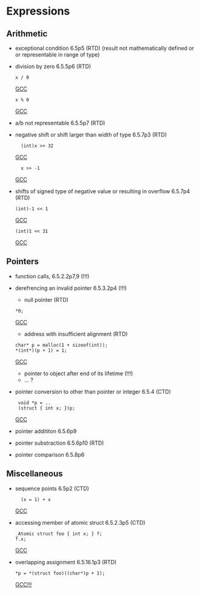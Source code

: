 # Expressions

## Arithmetic

- exceptional condition 6.5p5 (RTD)
  (result not mathematically defined or or representable in range of type)

- division by zero 6.5.5p6 (RTD)
  ```
  x / 0
  ```
  [GCC](https://godbolt.org/z/x8P19fMjv)

  ```
  x % 0
  ```
  [GCC](https://godbolt.org/z/h9P9W4oqf)

- a/b not representable 6.5.5p7 (RTD)

- negative shift or shift larger than width of type 6.5.7p3 (RTD)
  ```
	(int)x >> 32
  ```
  [GCC](https://godbolt.org/z/v4KsGK11W)
  ```
	x >> -1
  ```
  [GCC](https://godbolt.org/z/9nhxPP9Pv)

- shifts of signed type of negative value or resulting in overflow 6.5.7p4 (RTD)
  ```
  (int)-1 << 1
  ```
  [GCC](https://godbolt.org/z/6eET898G5)
  ```
  (int)1 << 31
  ```
  [GCC](https://godbolt.org/z/crGxc1YM9)

## Pointers

- function calls, 6.5.2.2p7,9 (!!!)

- derefrencing an invalid pointer 6.5.3.2p4 (!!!)
  - null pointer (RTD)
  ```
  *0;
  ```
  [GCC](https://godbolt.org/z/738vMaKof)
  - address with insufficient alignment (RTD)
  ```
  char* p = malloc(1 + sizeof(int));
  *(int*)(p + 1) = 1;
  ```
  [GCC](https://godbolt.org/z/3qff36xG9)
  - pointer to object after end of its lifetime (!!!)
  - ... ?

- pointer conversion to other than pointer or integer 6.5.4 (CTD)
  ```
   void *p = ..
   (struct { int x; })p;
  ```
  [GCC](https://godbolt.org/z/oP8zE5r97)

- pointer addititon 6.5.6p9
- pointer substraction 6.5.6p10 (RTD)

- pointer comparison 6.5.8p6

## Miscellaneous

- sequence points 6.5p2 (CTD)
  ```
	(x = 1) + x
  ```
  [GCC](https://godbolt.org/z/dPzsfrThh)
  
- accessing member of atomic struct 6.5.2.3p5 (CTD)
  ```
  _Atomic struct foo { int x; } f;
  f.x;
  ```
  [GCC](https://godbolt.org/z/dfPfG6Pj1)

- overlapping assignment 6.5.16.1p3 (RTD)
  ```
  *p = *(struct foo)((char*)p + 1);
  ```
  [GCC!!!](https://godbolt.org/z/Pz5v1GP1x)
  
